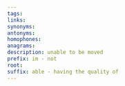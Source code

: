 ```yaml
---
tags: 
links: 
synonyms: 
antonyms: 
homophones: 
anagrams: 
description: unable to be moved
prefix: im - not
root: 
suffix: able - having the quality of
---
```

